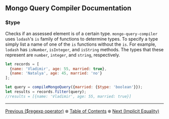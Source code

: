 ## Mongo Query Compiler Documentation

### $type

Checks if an assessed element is of a certain type.  `mongo-query-compiler` uses 
`lodash`'s `is` family of functions to determine types.  To specify a type 
simply list a name of one of the `is` functions without the `is`.  For example, 
`lodash` has `isNumber`, `isInteger`, and `isString` methods.  The types that 
these represent are `number`, `integer`, and `string`, respectively.

```javascript
let records = [
  {name: 'Vladimir', age: 55, married: true},
  {name: 'Natalya', age: 45, married: 'no'}
];

let query = compileMongoQuery({married: {$type: 'boolean'}});
let results = records.filter(query);
//results = [{name: 'Vladimir', age: 55, married: true}]
```

---

[Previous ($regexp operator)](./regexp.md) :snowflake: 
[Table of Contents](../../../README.md) :snowflake: 
[Next (Implicit Equality)](./implicit-eq.md)
